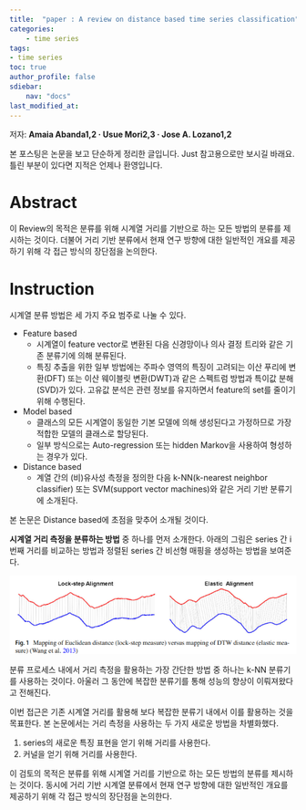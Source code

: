 ```yaml
---
title:  "paper : A review on distance based time series classification"
categories:	
    - time series
tags:
- time series
toc: true
author_profile: false
sdiebar:
    nav: "docs"
last_modified_at:
---
```


저자: **Amaia Abanda1,2 · Usue Mori2,3 · Jose A. Lozano1,2**

본 포스팅은 논문을 보고 단순하게 정리한 글입니다. Just 참고용으로만 보시길 바래요. 틀린 부분이 있다면 지적은 언제나 환영입니다.





# Abstract

이 Review의 목적은 분류를 위해 시계열 거리를 기반으로 하는 모든 방법의 분류를 제시하는 것이다. 더불어 거리 기반 분류에서 현재 연구 방향에 대한 일반적인 개요를 제공하기 위해 각 접근 방식의 장단점을 논의한다.



# Instruction

시계열 분류 방법은 세 가지 주요 범주로 나눌 수 있다.

- Feature based
  - 시계열이 feature vector로 변환된 다음 신경망이나 의사 결정 트리와 같은 기존 분류기에 의해 분류된다.
  - 특징 추출을 위한 일부 방법에는 주파수 영역의 특징이 고려되는 이산 푸리에 변환(DFT) 또는 이산 웨이블릿 변환(DWT)과 같은 스펙트럼 방법과 특이값 분해(SVD)가 있다. 고유값 분석은 관련 정보를 유지하면서 feature의 set를 줄이기 위해 수행된다.
- Model based
  - 클래스의 모든 시계열이 동일한 기본 모델에 의해 생성된다고 가정하므로 가장 적합한 모델의 클래스로 할당된다.
  - 일부 방식으로는 Auto-regression 또는 hidden Markov을 사용하여 형성하는 경우가 있다.
- Distance based
  - 계열 간의 (비)유사성 측정을 정의한 다음 k-NN(k-nearest neighbor classifier) 또는 SVM(support vector machines)와 같은 거리 기반 분류기에 소개된다.



본 논문은 Distance based에 초점을 맞추어 소개될 것이다.



**시계열 거리 측정을 분류하는 방법** 중 하나를 먼저 소개한다. 아래의 그림은 series 간 i번째 거리를 비교하는 방법과 정렬된 series 간 비선형 매핑을 생성하는 방법을 보여준다.

![image-20220613225249076](../assets/images/2022-06-13-paper/image-20220613225249076.png)



분류 프로세스 내에서 거리 측정을 활용하는 가장 간단한 방법 중 하나는 k-NN 분류기를 사용하는 것이다. 아울러 그 동안에 복잡한 분류기를 통해 성능의 향상이 이뤄져왔다고 전해진다.

이번 접근은 기존 시계열 거리를 활용해 보다 복잡한 분류기 내에서 이를 활용하는 것을 목표한다. 본 논문에서는 거리 측정을 사용하는 두 가지 새로운 방법을 차별화했다.

1. series의 새로운 특징 표현을 얻기 위해 거리를 사용한다.
2. 커널을 얻기 위해 거리를 사용한다.



이 검토의 목적은 분류를 위해 시계열 거리를 기반으로 하는 모든 방법의 분류를 제시하는 것이다. 동시에 거리 기반 시계열 분류에서 현재 연구 방향에 대한 일반적인 개요를 제공하기 위해 각 접근 방식의 장단점을 논의한다.





